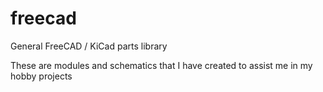 # freecad
General FreeCAD / KiCad parts library

These are modules and schematics that I have created to assist me in my hobby projects
